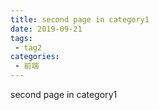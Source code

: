 ```yaml
---
title: second page in category1
date: 2019-09-21
tags:
 - tag2
categories:
 - 前端
---
```


second page in category1
